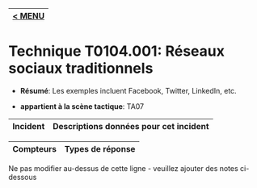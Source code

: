 |[< MENU](../../README.md)|
|---|
# Technique T0104.001: Réseaux sociaux traditionnels

* **Résumé**: Les exemples incluent Facebook, Twitter, LinkedIn, etc.

* **appartient à la scène tactique**: TA07


|Incident |Descriptions données pour cet incident |
|-------- |-------------------- |



|Compteurs |Types de réponse |
|-------- |-------------- |


Ne pas modifier au-dessus de cette ligne - veuillez ajouter des notes ci-dessous